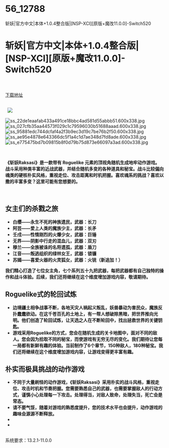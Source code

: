 # 56_12788
斩妖|官方中文|本体+1.0.4整合版|[NSP-XCI][原版+魔改11.0.0]-Switch520
# 斩妖|官方中文|本体+1.0.4整合版|[NSP-XCI][原版+魔改11.0.0]-Switch520
 <br/></br>
[下载地址](https://www.switch520.cc/article/12788 "下载地址")
<br/></br>

<p><strong>&nbsp; <img src="https://www.switch520.cc/muke_img/upload_art_editor_20210422-1_7e87c32cbbdf55ed0170dd97b221a56c.jpg"> </strong></p>
<p><img title="ss_22de1eaafab433a491ce18bbc4ad581d55abbb51.600x338.jpg" src="https://www.switch520.cc/muke_img/2021_11_11_ebf5e69041b50.jpg" alt="ss_22de1eaafab433a491ce18bbc4ad581d55abbb51.600x338.jpg"><br>
<img title="ss_027cfb35aa44573f029c1c79596030b51688aaad.600x338.jpg" src="https://www.switch520.cc/muke_img/2021_11_11_3e976d8f42cb9.jpg" alt="ss_027cfb35aa44573f029c1c79596030b51688aaad.600x338.jpg"><br>
<img title="ss_95881edc744dcfaf4a2f3b9ec3d19c7be76b2f50.600x338.jpg" src="https://www.switch520.cc/muke_img/2021_11_11_1492295eca753.jpg" alt="ss_95881edc744dcfaf4a2f3b9ec3d19c7be76b2f50.600x338.jpg"><br>
<img title="ss_ae95e4878e643366dc5f1a4c1d7ae348d7fd8ade.600x338.jpg" src="https://www.switch520.cc/muke_img/2021_11_11_ad23920279c04.jpg" alt="ss_ae95e4878e643366dc5f1a4c1d7ae348d7fd8ade.600x338.jpg"><br>
<img title="ss_e775475bd7b09815b8f0d79b75d873e66097a3ad.600x338.jpg" src="https://www.switch520.cc/muke_img/2021_11_11_695907955eca9.jpg" alt="ss_e775475bd7b09815b8f0d79b75d873e66097a3ad.600x338.jpg"></p>
<p>&nbsp;</p>
<p><strong>《斩妖Raksasi》是一款带有 Roguelike 元素的顶视角随机生成地牢动作游戏。战斗采用种类丰富的近战武器，并结合随机多变的各种道具和秘宝。战斗比较偏向魂类的硬核朴实风格，重视走位、攻击距离和时机把握。喜欢魂系的挑战？喜欢以撒的丰富多变？这里可能有您想要的。</strong></p>
<p>&nbsp;</p>
<h2 id="title-0"><strong>女主们的杀戮之旅</strong></h2>
<ul class="bb_ul">
<li><strong>白缨——永生不死的神族遗民，武器：长刀</strong></li>
<li><strong>阿芸——爱上人类的魔族少主，武器：长矛</strong></li>
<li><strong>壬戌——性情刚烈的火爆少女，武器：巨锤</strong></li>
<li><strong>无界——阴影中行走的混血儿，武器：双刃</strong></li>
<li><strong>穆兰——全族被诛的名将遗孤，武器：盾刀</strong></li>
<li><strong>江音——叛逃组织的绿林女王，武器：锁镰</strong></li>
<li><strong>苏嫣——喜爱火器的火灵狐女，武器：火铳（新追加！）</strong></li>
</ul>
<p><strong>我们精心打造了七位女主角，七个系列五十九把武器，每把武器都有自己独特的操作和战斗体验。后续，我们还将继续在这个维度增加游戏内容，敬请期待。</strong></p>
<h2 id="title-1"><strong>Roguelike式的轮回试炼</strong></h2>
<ul class="bb_ul">
<li><strong>边境疆土相争战事不断，各地天灾人祸起义叛乱，妖兽暴动为害民众，魔族反扑蠢蠢欲动。在这千苍百孔的土地上，有一帮人想破除黑暗，把世界推向光明。他们创造了轮回试炼，让天选之人在不断轮回中，找出拯救世界的关键钥匙。</strong></li>
<li><strong>游戏采用Roguelike的方式，您会在随机生成的关卡地图中，面对不同的敌人。您会因为拾取不同的秘宝，而使游戏有无穷无尽的变化。我们期待让您每一局都有新鲜有趣的体验。当前制作了6个章节，150种敌人，180种秘宝。我们还将继续在这个维度增加游戏内容，让游戏变得更丰富有趣。</strong></li>
</ul>
<h2 id="title-2"><strong>朴实而极具挑战的动作游戏</strong></h2>
<ul class="bb_ul">
<li><strong>不同于大量刷怪的动作游戏，《斩妖Raksasi》采用朴实的战斗风格，重视走位、攻击时机和节奏把握。您需要熟悉自己的武器，也需要掌握敌人的行动方式，谨慎小心处理每一下攻击。处理得当，对敌人致命，处理失当，死亡会是常态。</strong></li>
<li><strong>请不要气馁，随着对游戏的熟悉度提升，您的技术水平也会提升，动作游戏的趣味会源源不断释放。</strong></li>
<li></li>
<li></li>
</ul>
<h2></h2>
<p>系统要求：13.2.1-11.0.0</p>



